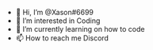 - 👋 Hi, I’m @Xason#6699
- 👀 I’m interested in Coding
- 🌱 I’m currently learning on how to code
- 📫 How to reach me Discord
